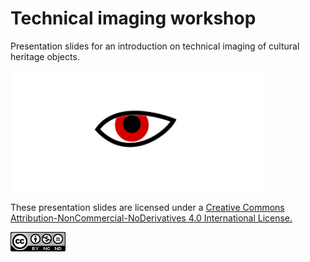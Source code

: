 # Technical imaging workshop 

Presentation slides for an introduction on technical imaging of cultural heritage objects.  

<a href="https://raw.githubusercontent.com/fligt/technical-imaging-workshop/master/how-imaging-systems-work.pdf"> 

<img width=80% src="https://github.com/fligt/technical-imaging-workshop/blob/master/images/eye.svg">

</a>

These presentation slides are licensed under a [Creative Commons Attribution-NonCommercial-NoDerivatives 4.0 International License.](http://creativecommons.org/licenses/by-nc-nd/4.0/)


![cc-by-nc-sa](https://github.com/fligt/technical-imaging-workshop/blob/master/images/88x31.png)
